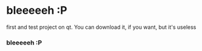 <h1>bleeeeeh :P</h1>
<p>first and test project on qt. You can download it, if you want, but it's useless</p>
<h3>bleeeeeh :P</h3>

